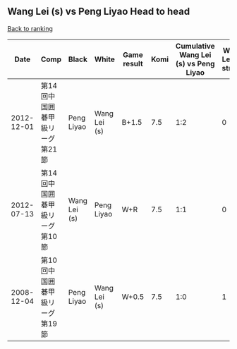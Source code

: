 ## Wang Lei (s) vs Peng Liyao Head to head

[Back to ranking](../../index.md)




| **Date** | **Comp** | **Black** | **White** | **Game result** | **Komi** | **Cumulative Wang Lei (s) vs Peng Liyao** | **Wang Lei (s) streak** | **Peng Liyao streak** | 
| --- | --- | --- | --- | --- | --- | --- | --- | --- |
| 2012-12-01 | 第14回中国囲碁甲級リーグ第21節 | Peng Liyao | Wang Lei (s) | B+1.5 | 7.5 | 1:2 | 0 | 2 | 
| 2012-07-13 | 第14回中国囲碁甲級リーグ第10節 | Wang Lei (s) | Peng Liyao | W+R | 7.5 | 1:1 | 0 | 1 | 
| 2008-12-04 | 第10回中国囲碁甲級リーグ第19節 | Peng Liyao | Wang Lei (s) | W+0.5 | 7.5 | 1:0 | 1 | 0 |




